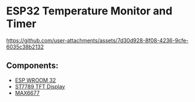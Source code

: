 # ESP32 Temperature Monitor and Timer

https://github.com/user-attachments/assets/7d30d928-8f08-4236-9cfe-6035c38b2132

## Components:
- [ESP WROOM 32](https://www.espressif.com/en/producttype/esp32-wroom-32)
- [ST7789 TFT Display](https://github.com/libdriver/st7789)
- [MAX6677](https://github.com/adafruit/MAX6675-library)
